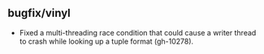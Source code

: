 ## bugfix/vinyl

* Fixed a multi-threading race condition that could cause a writer thread to
  crash while looking up a tuple format (gh-10278).
